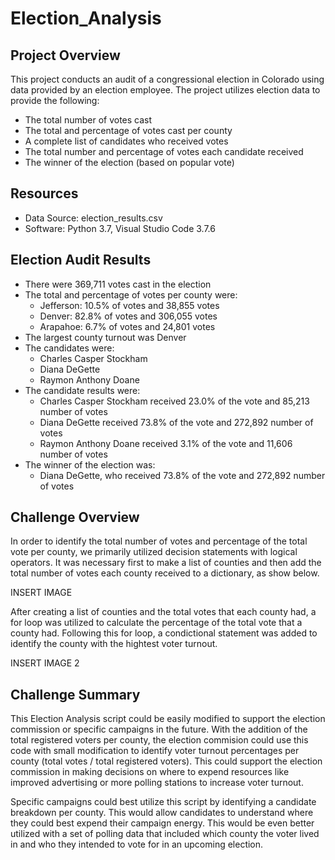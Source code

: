 # Election_Analysis

## Project Overview
This project conducts an audit of a congressional election in Colorado using data provided by an election employee. The project utilizes election data to provide the following: 
- The total number of votes cast
- The total and percentage of votes cast per county
- A complete list of candidates who received votes
- The total number and percentage of votes each candidate received
- The winner of the election (based on popular vote)

## Resources
- Data Source: election_results.csv
- Software: Python 3.7, Visual Studio Code 3.7.6

## Election Audit Results
- There were 369,711 votes cast in the election
- The total and percentage of votes per county were: 
     - Jefferson: 10.5% of votes and 38,855 votes
     - Denver: 82.8% of votes and 306,055 votes
     - Arapahoe: 6.7% of votes and 24,801 votes
- The largest county turnout was Denver
- The candidates were: 
     - Charles Casper Stockham
     - Diana DeGette
     - Raymon Anthony Doane
- The candidate results were: 
     - Charles Casper Stockham received 23.0% of the vote and 85,213 number of votes
     - Diana DeGette received 73.8% of the vote and 272,892 number of votes
     - Raymon Anthony Doane received 3.1% of the vote and 11,606 number of votes
- The winner of the election was: 
     - Diana DeGette, who received 73.8% of the vote and 272,892 number of votes

## Challenge Overview
In order to identify the total number of votes and percentage of the total vote per county, we primarily utilized decision statements with logical operators. It was necessary first to make a list of counties and then add the total number of votes each county received to a dictionary, as show below. 

INSERT IMAGE

After creating a list of counties and the total votes that each county had, a for loop was utilized to calculate the percentage of the total vote that a county had. Following this for loop, a condictional statement was added to identify the county with the hightest voter turnout. 

INSERT IMAGE 2

## Challenge Summary
This Election Analysis script could be easily modified to support the election commission or specific campaigns in the future. With the addition of the total registered voters per county, the election commision could use this code with small modification to identify voter turnout percentages per county (total votes / total registered voters). This could support the election commission in making decisions on where to expend resources like improved advertising or more polling stations to increase voter turnout.

Specific campaigns could best utilize this script by identifying a candidate breakdown per county. This would allow candidates to understand where they could best expend their campaign energy. This would be even better utilized with a set of polling data that included which county the voter lived in and who they intended to vote for in an upcoming election.
